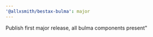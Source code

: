 ```yaml
---
'@allxsmith/bestax-bulma': major
---
```


Publish first major release, all bulma components present"
